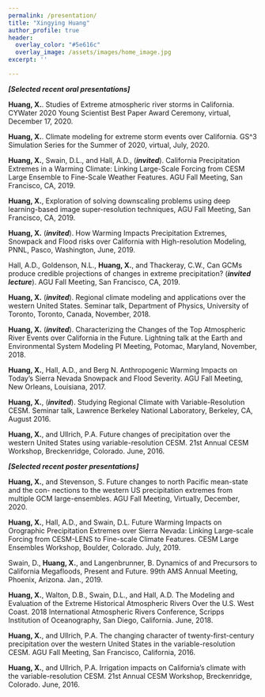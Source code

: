 ```yaml
---
permalink: /presentation/
title: "Xingying Huang"
author_profile: true
header:
  overlay_color: "#5e616c"
  overlay_image: /assets/images/home_image.jpg
excerpt: ''

---
```


***[Selected recent oral presentations]***

**Huang, X.**. Studies of Extreme atmospheric river storms in California. CYWater 2020 Young Scientist Best Paper Award Ceremony, virtual, December 17, 2020.

**Huang, X.**. Climate modeling for extreme storm events over California. GS^3 Simulation Series for the Summer of 2020, virtual, July, 2020.

**Huang, X.**, Swain, D.L., and Hall, A.D., (***invited***). California Precipitation Extremes in a Warming Climate: Linking Large-Scale Forcing from CESM Large Ensemble to Fine-Scale Weather Features. AGU Fall Meeting, San Francisco, CA, 2019.

**Huang, X.**, Exploration of solving downscaling problems using deep learning-based image super-resolution techniques, AGU Fall Meeting, San Francisco, CA, 2019.

**Huang, X.** (***invited***). How Warming Impacts Precipitation Extremes, Snowpack and Flood risks over California with High-resolution Modeling, PNNL, Pasco, Washington, June, 2019.

Hall, A.D., Goldenson, N.L., **Huang, X.**, and Thackeray, C.W., Can GCMs produce credible projections of changes in extreme precipitation? (***invited lecture***). AGU Fall Meeting, San Francisco, CA, 2019.

**Huang, X.** (***invited***). Regional climate modeling and applications over the western United States. Seminar talk, Department of Physics, University of Toronto, Toronto, Canada, November, 2018.

**Huang, X.** (***invited***). Characterizing the Changes of the Top Atmospheric River Events over California in the Future. Lightning talk at the Earth and Environmental System Modeling PI Meeting, Potomac, Maryland, November, 2018.

**Huang, X.**, Hall, A.D., and Berg N. Anthropogenic Warming Impacts on Today’s Sierra Nevada Snowpack and Flood Severity. AGU Fall Meeting, New Orleans, Louisiana, 2017.

**Huang, X.**, (***invited***). Studying Regional Climate with Variable-Resolution CESM. Seminar talk, Lawrence Berkeley National Laboratory, Berkeley, CA, August 2016.

**Huang, X.**, and Ullrich, P.A. Future changes of precipitation over the western United States using variable-resolution CESM. 21st Annual CESM Workshop, Breckenridge, Colorado. June, 2016.


***[Selected recent poster presentations]***

**Huang, X.**, and Stevenson, S. Future changes to north Pacific mean-state and the con- nections to the western US precipitation extremes from multiple GCM large-ensembles. AGU Fall Meeting, Virtually, December, 2020.

**Huang, X.**, Hall, A.D., and Swain, D.L. Future Warming Impacts on Orographic Precipitation Extremes over Sierra Nevada: Linking Large-scale Forcing from CESM-LENS to Fine-scale Climate Features. CESM Large Ensembles Workshop, Boulder, Colorado. July, 2019.

Swain, D., **Huang, X.**, and Langenbrunner, B. Dynamics of and Precursors to California Megafloods, Present and Future. 99th AMS Annual Meeting, Phoenix, Arizona. Jan., 2019.

**Huang, X.**, Walton, D.B., Swain, D.L., and Hall, A.D. The Modeling and Evaluation of the Extreme Historical Atmospheric Rivers Over the U.S. West Coast. 2018 International Atmospheric Rivers Conference, Scripps Institution of Oceanography, San Diego, California. June, 2018.

**Huang, X.**, and Ullrich, P.A. The changing character of twenty-first-century precipitation over the western United States in the variable-resolution CESM. AGU Fall Meeting, San Francisco, California, 2016.

**Huang, X.**, and Ullrich, P.A. Irrigation impacts on California’s climate with the variable-resolution CESM. 21st Annual CESM Workshop, Breckenridge, Colorado. June, 2016.
